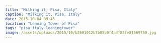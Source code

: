 ```yaml
---
title: "Milking it, Pisa, Italy"
caption: "Milking it, Pisa, Italy"
date: 2015-10-04 09:45
location: "Leaning Tower of Pisa"
tags: "pisa italy leaningtower"
image: /assets/uploads/2015/10/b2601012b7b85b0f4a4f83fe81669750.jpg
---
```

